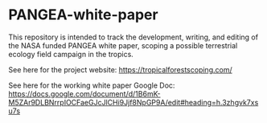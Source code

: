 # PANGEA-white-paper
This repository is intended to track the development, writing, and editing of the NASA funded PANGEA white paper, scoping a possible terrestrial ecology field campaign in the tropics. 

See here for the project website: https://tropicalforestscoping.com/

See here for the working white paper Google Doc: https://docs.google.com/document/d/1B6mK-M5ZAr9DLBNrrpIOCFaeGJcJlCHi9Jjf8NpGP9A/edit#heading=h.3zhgvk7xsu7s

